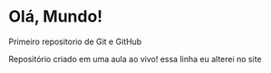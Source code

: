 # Olá, Mundo!
Primeiro repositorio de Git e GitHub

Repositório criado em uma aula ao vivo!
essa linha eu alterei no site
